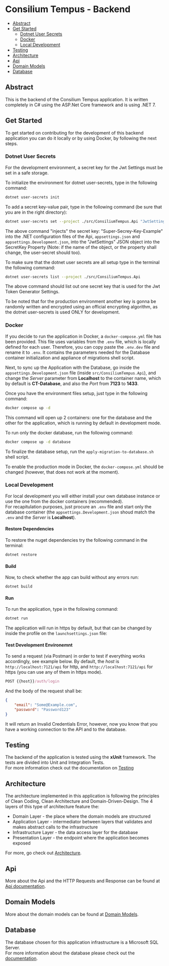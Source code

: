 # Consilium Tempus - Backend

- [Abstract](#abstract)
- [Get Started](#get-started)
    - [Dotnet User Secrets](#dotnet-user-secrets)
    - [Docker](#docker)
    - [Local Development](#local-development)
- [Testing](#testing)
- [Architecture](#architecture)
- [Api](#api)
- [Domain Models](#domain-models)
- [Database](#database)

## Abstract

This is the backend of the Consilium Tempus application. It is written completely in C# using the ASP.Net Core framework and is using .NET 7.

## Get Started

To get started on contributing for the development of this backend application you can do it locally or by using Docker, by following the next steps.

### Dotnet User Secrets

For the development environment, a secret key for the Jwt Settings must be set in a safe storage. 

To initialize the environment for dotnet user-secrets, type in the following command:

```sh
dotnet user-secrets init
```

To add a secret key-value pair, type in the following command (be sure that you are in the right directory):

```sh
dotnet user-secrets set --project ./src/ConsiliumTempus.Api "JwtSettings:SecretKey" "Super-Secret-Key-Example"
```

The above command "injects" the secret key: "Super-Secrey-Key-Example" into the .NET configuration files of the Api, `appsettings.json` and `appsettings.Development.json`, into the "JwtSettings" JSON object into the SecretKey Property (Note: if the name of the object, or the property shall change, the user-secret should too).

To make sure that the dotnet user secrets are all setup type in the terminal the following command:

```sh
dotnet user-secrets list --project ./src/ConsiliumTempus.Api
```

The above command should list out one secret key that is used for the Jwt Token Generator Settings.

To be noted that for the production environment another key is gonna be randomly written and encrypted using an official encrypting algorithm, as the dotnet user-secrets is used ONLY for development.

### Docker

If you decide to run the application in Docker, a `docker-compose.yml` file has been provided. This file uses variables from the `.env` file, which is locally defined for each user. Therefore, you can copy paste the `.env.dev` file and rename it to `.env`. It contains the parameters needed for the Database container initialization and appliance of migrations shell script.

Next, to sync up the Application with the Database, go inside the `appsettings.Development.json` file (inside `src/ConsiliumTempus.Api`), and change the *Server* parameter from **Localhost** to the container name, which by default is **CT-Database**, and also the *Port* from **7123** to **1433**.

Once you have the environment files setup, just type in the following command:

```sh
docker compose up -d
```

This command will open up 2 containers: one for the database and the other for the application, which is running by default in development mode.

To run only the docker database, run the following command:

```sh
docker compose up -d database
```

To finalize the database setup, run the `apply-migration-to-database.sh` shell script.

To enable the production mode in Docker, the `docker-compose.yml` should be changed (however, that does not work at the moment).

### Local Development

For local development you will either install your own database instance or use the one from the docker containers (recommended). <br>
For recapitulation purposes, just procure an `.env` file and start only the database container (the `appsettings.Development.json` shoud match the `.env` and the *Server* is **Localhost**).

#### Restore Dependencies

To restore the nuget dependencies try the following command in the terminal:

```sh
dotnet restore
```

#### Build

Now, to check whether the app can build without any errors run:

```sh
dotnet build
```

#### Run

To run the application, type in the following command:

```sh
dotnet run
```

The application will run in https by default, but that can be changed by inside the profile on the `launchsettings.json` file:

#### Test Development Environemnt

To send a request (via Postman) in order to test if everything works accordingly, see example below. By default, the *host* is `http://localhost:7121/api` for http, and `http://localhost:7121/api` for https (you can use any of them in https mode).

```js
POST {{host}}/auth/login
```

And the body of the request shall be:

```json
{
    "email": "Some@Example.com",
    "password": "Password123"
}
```

It will return an Invalid Credentials Error, however, now you know that you have a working connection to the API and to the database.

## Testing

The backend of the application is tested using the **xUnit** framework. The tests are divided into Unit and Integration Tests.<br> 
For more information check out the documentation on [Testing](docs/Testing.md)

## Architecture

The architecture implemented in this application is following the principles of Clean Coding, Clean Architecture and Domain-Driven-Design. 
The 4 layers of this type of architecture feature the:
- Domain Layer - the place where the domain models are structured
- Application Layer - intermediator between layers that validates and makes abstract calls to the infrastructure
- Infrastructure Layer - the data access layer for the database
- Presentation Layer - the endpoint where the application becomes exposed

For more, go check out [Architecture](docs/Architecture.md).

## Api

More about the Api and the HTTP Requests and Response can be found at [Api documentation](docs/Api.md).

## Domain Models

More about the domain models can be found at [Domain Models](docs/Domain.md).

## Database

The database chosen for this application infrastructure is a Microsoft SQL Server. <br>
For more information about the database please check out the [documentation](docs/Database.md). 